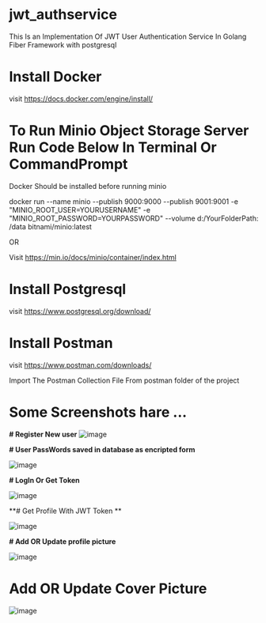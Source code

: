 # jwt_authservice
This Is an Implementation Of JWT User Authentication Service In Golang Fiber Framework with postgresql
# Install Docker 
visit https://docs.docker.com/engine/install/
# To Run Minio Object Storage Server Run Code Below In Terminal Or CommandPrompt
Docker Should be installed before running minio 

docker run --name minio  --publish 9000:9000  --publish 9001:9001  -e "MINIO_ROOT_USER=YOURUSERNAME" -e "MINIO_ROOT_PASSWORD=YOURPASSWORD" --volume d:/YourFolderPath: /data bitnami/minio:latest

OR 

Visit https://min.io/docs/minio/container/index.html

# Install Postgresql 

visit https://www.postgresql.org/download/

# Install Postman

visit https://www.postman.com/downloads/

Import The Postman Collection File From postman folder of the project 


# Some Screenshots hare ...


**# Register New user**
![image](https://github.com/user-attachments/assets/5c24d474-faf6-479c-830f-48ee2fc1d701)

**# User PassWords saved in database as encripted form**

![image](https://github.com/user-attachments/assets/ebfc796c-e456-4f6d-8249-ea5938d2019c)

**# LogIn Or Get Token**

![image](https://github.com/user-attachments/assets/a53501c1-a5c8-479c-8ee1-debff888eecf)


**# Get Profile With JWT Token **

![image](https://github.com/user-attachments/assets/64fe8846-bb3f-48d2-9e59-fb397e4dd275)

**# Add OR Update profile picture**

![image](https://github.com/user-attachments/assets/215840b1-0573-498f-b90f-8a0d601c417d)

# Add OR Update Cover Picture

![image](https://github.com/user-attachments/assets/51d97b0b-8108-40fe-8496-0558d502c7ab)







